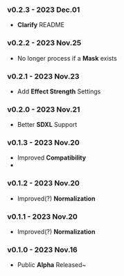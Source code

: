### v0.2.3 - 2023 Dec.01
- **Clarify** README

### v0.2.2 - 2023 Nov.25
- No longer process if a **Mask** exists

### v0.2.1 - 2023 Nov.23
- Add **Effect Strength** Settings

### v0.2.0 - 2023 Nov.21
- Better **SDXL** Support

### v0.1.3 - 2023 Nov.20
- Improved **Compatibility**
- 
### v0.1.2 - 2023 Nov.20
- Improved(?) **Normalization**

### v0.1.1 - 2023 Nov.20
- Improved(?) **Normalization**

### v0.1.0 - 2023 Nov.16
- Public **Alpha** Released~
